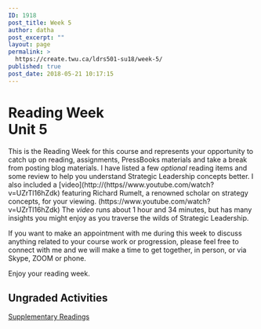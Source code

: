 ```yaml
---
ID: 1918
post_title: Week 5
author: datha
post_excerpt: ""
layout: page
permalink: >
  https://create.twu.ca/ldrs501-su18/week-5/
published: true
post_date: 2018-05-21 10:17:15
---
```

<!--themify_builder_static--><h1>Reading Week<br/>Unit 5</h1>
 <p>This is the Reading Week for this course and represents your opportunity to catch up on reading, assignments, PressBooks materials and take a break from posting blog materials. I have listed a few <em>optional</em> reading items and some review to help you understand Strategic Leadership concepts better. I also included a [video](http://(https//www.youtube.com/watch?v=UZrTl16hZdk) featuring Richard Rumelt, a renowned scholar on strategy concepts, for your viewing. (https://www.youtube.com/watch?v=UZrTl16hZdk) The <em>video</em> runs about 1 hour and 34 minutes, but has many insights you might enjoy as you traverse the wilds of Strategic Leadership.</p><p>If you want to make an appointment with me during this week to discuss anything related to your course work or progression, please feel free to connect with me and we will make a time to get together, in person, or via Skype, ZOOM or phone.</p><p>Enjoy your reading week.</p>
<h2>Ungraded Activities<br/></h2>

 <a href="https://create.twu.ca/ldrs501-su18/unit-5/"> Supplementary Readings </a><!--/themify_builder_static-->
